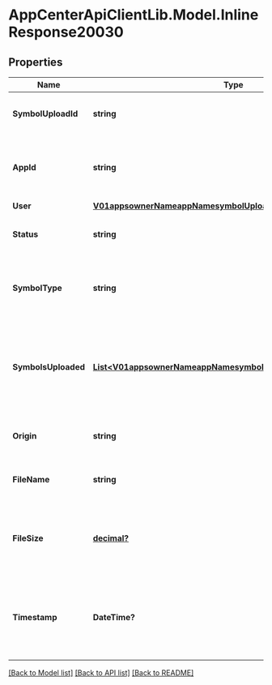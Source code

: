 # AppCenterApiClientLib.Model.InlineResponse20030
## Properties

Name | Type | Description | Notes
------------ | ------------- | ------------- | -------------
**SymbolUploadId** | **string** | The id for the current symbol upload | 
**AppId** | **string** | The application that this symbol upload belongs to | 
**User** | [**V01appsownerNameappNamesymbolUploadsUser**](V01appsownerNameappNamesymbolUploadsUser.md) |  | [optional] 
**Status** | **string** | The current status for the symbol upload | 
**SymbolType** | **string** | The type of the symbol for the current symbol upload | 
**SymbolsUploaded** | [**List&lt;V01appsownerNameappNamesymbolUploadsSymbolsUploaded&gt;**](V01appsownerNameappNamesymbolUploadsSymbolsUploaded.md) | The symbols found in the upload. This may be empty until the status is indexed | [optional] 
**Origin** | **string** | The origin of the symbol upload | [optional] 
**FileName** | **string** | The file name for the symbol upload | [optional] 
**FileSize** | [**decimal?**](BigDecimal.md) | The size of the file in Mebibytes. This may be 0 until the status is indexed | [optional] 
**Timestamp** | **DateTime?** | When the symbol upload was committed, or last transaction time if not committed | [optional] 

[[Back to Model list]](../README.md#documentation-for-models) [[Back to API list]](../README.md#documentation-for-api-endpoints) [[Back to README]](../README.md)

